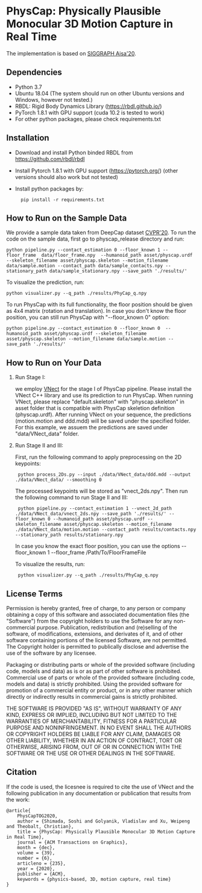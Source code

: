 # PhysCap: Physically Plausible Monocular 3D Motion Capture in Real Time
The implementation is based on [SIGGRAPH Aisa'20](https://vcai.mpi-inf.mpg.de/projects/PhysCap/). 
 
## Dependencies
- Python 3.7
- Ubuntu 18.04  (The system should run on other Ubuntu versions and Windows, however not tested.)
- RBDL: Rigid Body Dynamics Library (https://rbdl.github.io/)
- PyTorch 1.8.1 with GPU support (cuda 10.2 is tested to work)
- For other python packages, please check requirements.txt

## Installation
- Download and install Python binded RBDL from  https://github.com/rbdl/rbdl
- Install Pytorch 1.8.1 with GPU support (https://pytorch.org/) (other versions should also work but not tested)
- Install python packages by:

		pip install -r requirements.txt

## How to Run on the Sample Data
We provide a sample data taken from DeepCap dataset [CVPR'20](https://people.mpi-inf.mpg.de/~mhaberma/projects/2020-cvpr-deepcap/). To run the code on the sample data, first go to physcap_release directory and run:

    python pipeline.py --contact_estimation 0 --floor_known 1 --floor_frame  data/floor_frame.npy  --humanoid_path asset/physcap.urdf --skeleton_filename asset/physcap.skeleton --motion_filename data/sample.motion --contact_path data/sample_contacts.npy --stationary_path data/sample_stationary.npy --save_path './results/'

To visualize the prediction, run:

    python visualizer.py --q_path ./results/PhyCap_q.npy

To run PhysCap with its full functionality, the floor position should be given as 4x4 matrix (rotation and translation). In case you don't know the floor position, you can still run PhysCap with "--floor_known 0" option:

    python pipeline.py --contact_estimation 0 --floor_known 0  --humanoid_path asset/physcap.urdf --skeleton_filename asset/physcap.skeleton --motion_filename data/sample.motion --save_path './results/'

## How to Run on Your Data

1) Run Stage I: 

	we employ [VNect](http://gvv.mpi-inf.mpg.de/projects/VNect/) for the stage I of PhysCap pipeline.  Please install the VNect C++ library and use its prediction to run PhysCap. When running VNect, please replace "default.skeleton" with "physcap.skeleton" in asset folder that is compatible with PhysCap skeletion definition (physcap.urdf). After running VNect on your sequence, the predictions (motion.motion and ddd.mdd) will be saved under the specified folder. For this example, we assuem the predictions are saved under "data/VNect_data" folder.

2) Run Stage II and III:
	
	First, run the following command to apply preprocessing on the 2D keypoints:

		python process_2Ds.py --input ./data/VNect_data/ddd.mdd --output ./data/VNect_data/ --smoothing 0

	The processed keypoints will be stored as "vnect_2ds.npy". Then run the following command to run Stage II and III:
		
		python pipeline.py --contact_estimation 1 --vnect_2d_path ./data/VNect_data/vnect_2ds.npy --save_path './results/' --floor_known 0 --humanoid_path asset/physcap.urdf --skeleton_filename asset/physcap.skeleton --motion_filename ./data/VNect_data/motion.motion --contact_path results/contacts.npy --stationary_path results/stationary.npy  
	In case you know the exact floor position, you can use the options --floor_known 1 --floor_frame /Path/To/FloorFrameFile

	To visualize the results, run:

		python visualizer.py --q_path ./results/PhyCap_q.npy


## License Terms
Permission is hereby granted, free of charge, to any person or company obtaining a copy of this software and associated documentation files (the "Software") from the copyright holders to use the Software for any non-commercial purpose. Publication, redistribution and (re)selling of the software, of modifications, extensions, and derivates of it, and of other software containing portions of the licensed Software, are not permitted. The Copyright holder is permitted to publically disclose and advertise the use of the software by any licensee. 

Packaging or distributing parts or whole of the provided software (including code, models and data) as is or as part of other software is prohibited. Commercial use of parts or whole of the provided software (including code, models and data) is strictly prohibited. Using the provided software for promotion of a commercial entity or product, or in any other manner which directly or indirectly results in commercial gains is strictly prohibited. 

THE SOFTWARE IS PROVIDED "AS IS", WITHOUT WARRANTY OF ANY KIND, EXPRESS OR
IMPLIED, INCLUDING BUT NOT LIMITED TO THE WARRANTIES OF MERCHANTABILITY,
FITNESS FOR A PARTICULAR PURPOSE AND NONINFRINGEMENT. IN NO EVENT SHALL THE
AUTHORS OR COPYRIGHT HOLDERS BE LIABLE FOR ANY CLAIM, DAMAGES OR OTHER
LIABILITY, WHETHER IN AN ACTION OF CONTRACT, TORT OR OTHERWISE, ARISING FROM,
OUT OF OR IN CONNECTION WITH THE SOFTWARE OR THE USE OR OTHER DEALINGS IN THE
SOFTWARE.

## Citation
If the code is used, the licesnee is required to cite the use of VNect and the following publication in any documentation 
or publication that results from the work:
```
@article{
	PhysCapTOG2020,
	author = {Shimada, Soshi and Golyanik, Vladislav and Xu, Weipeng and Theobalt, Christian},
	title = {PhysCap: Physically Plausible Monocular 3D Motion Capture in Real Time},
	journal = {ACM Transactions on Graphics}, 
	month = {dec},
	volume = {39},
	number = {6}, 
	articleno = {235},
	year = {2020}, 
	publisher = {ACM}, 
	keywords = {physics-based, 3D, motion capture, real time}
} 
```
